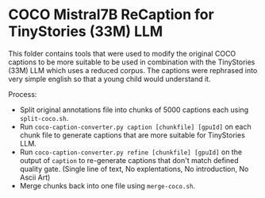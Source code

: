 # COCO Mistral7B ReCaption for TinyStories (33M) LLM

This folder contains tools that were used to modify the original COCO captions to be more suitable to be used in combination with the TinyStories (33M) LLM which uses a reduced corpus. The captions were rephrased into very simple english so that a young child would understand it.

Process:

* Split original annotations file into chunks of 5000 captions each using `split-coco.sh`.
* Run `coco-caption-converter.py caption [chunkfile] [gpuId]` on each chunk file to generate captions that are more suitable for TinyStories LLM.
* Run `coco-caption-converter.py refine [chunkfile] [gpuId]` on the output of `caption` to re-generate captions that don't match defined quality gate. (Single line of text, No explentations, No introduction, No Ascii Art)
* Merge chunks back into one file using `merge-coco.sh`.
